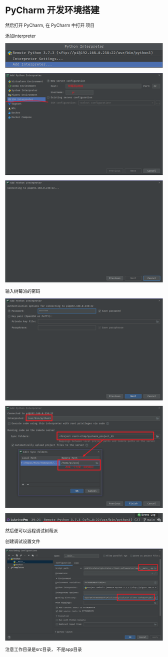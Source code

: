 # PyCharm 开发环境搭建

然后打开 PyCharm, 在 PyCharm 中打开 项目

添加interpreter

![image-20210219125608058](PycharmDevEnvSetup.assets/image-20210219125608058.png)

![image-20210219125708992](PycharmDevEnvSetup.assets/image-20210219125708992.png)

![image-20210219125916489](PycharmDevEnvSetup.assets/image-20210219125916489.png)

输入树莓派的密码

![image-20210219125935096](PycharmDevEnvSetup.assets/image-20210219125935096.png)

![image-20210219130203506](PycharmDevEnvSetup.assets/image-20210219130203506.png)

![image-20210219130256013](PycharmDevEnvSetup.assets/image-20210219130256013.png)

然后便可以远程调试树莓派

创建调试设置文件

![image-20210219130354404](PycharmDevEnvSetup.assets/image-20210219130354404.png)

注意工作目录是src目录， 不是app目录

